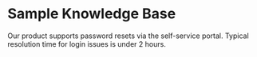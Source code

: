 # Sample Knowledge Base

Our product supports password resets via the self-service portal. Typical resolution time for login issues is under 2 hours.
